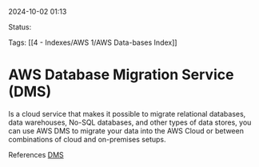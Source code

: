 2024-10-02 01:13

Status:

Tags:
[[4 - Indexes/AWS 1/AWS Data-bases Index]]

# AWS Database Migration Service (DMS)

Is a cloud service that makes it possible to migrate relational databases, data warehouses, No-SQL databases, and other types of data stores, you can use AWS DMS to migrate your data into the AWS Cloud or between combinations of cloud and on-premises setups.


References 
[DMS](https://docs.aws.amazon.com/dms/latest/userguide/Welcome.html)